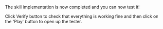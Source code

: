 The skill implementation is now completed and you can now test it!

Click Verify button to check that everything is working fine and then click on the 'Play' button to open up the tester.

